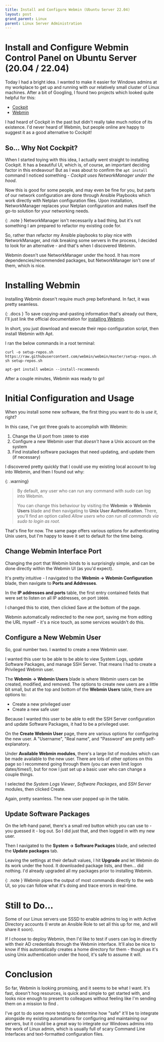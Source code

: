 ```yaml
---
title: Install and Configure Webmin (Ubuntu Server 22.04)
layout: post
grand_parent: Linux
parent: Linux Server Administration
---
```


# Install and Configure Webmin Control Panel on Ubuntu Server (20.04 / 22.04)

Today I had a bright idea. I wanted to make it easier for Windows admins at my workplace to get up and running with our relatively small cluster of Linux machines. After a bit of Googling, I found two projects which looked quite helpful for this:

* [Cockpit](https://cockpit-project.org)
* [Webmin](https://webmin.com)

I had heard of Cockpit in the past but didn't really take much notice of its existence. I'd never heard of Webmin, but people online are happy to suggest it as a good alternative to Cockpit!

## So... Why Not Cockpit?

When I started toying with this idea, I actually went straight to installing Cockpit. It has a beautiful UI, which is, of course, an important deciding factor in this endeavour! But as I was about to confirm the `apt install` command I noticed something - *Cockpit uses NetworkManager under the hood*.

Now this is good for some people, and may even be fine for you, but parts of our network configuration are done through Ansible Playbooks which work directly with Netplan configuration files. Upon installation, NetworkManager replaces your Netplan configuration and makes itself the go-to solution for your networking needs.

{: .note }
NetworkManager isn't necessarily a bad thing, but it's not something I am prepared to refactor my existing code for.

So, rather than refactor my Ansible playbooks to play nice with NetworkManager, and risk breaking some servers in the process, I decided to look for an alternative - and that's when I discovered Webmin.

Webmin doesn't use NetworkManager under the hood. It has more dependencies/recommended packages, but NetworkManager isn't one of them, which is nice.

# Installing Webmin

Installing Webmin doesn't require much prep beforehand. In fact, it was pretty seamless.

{: .docs }
To save copying-and-pasting information that's already out there, I'll just link the official documentation for [installing Webmin](https://webmin.com/download/).

In short, you just download and execute their repo configuration script, then install Webmin with Apt.

I ran the below commands in a root terminal:

```
curl -o setup-repos.sh https://raw.githubusercontent.com/webmin/webmin/master/setup-repos.sh
sh setup-repos.sh

apt-get install webmin --install-recommends
```

After a couple minutes, Webmin was ready to go!

# Initial Configuration and Usage

When you install some new software, the first thing you want to do is *use it*, right?

In this case, I've got three goals to accomplish with Webmin:

1. Change the UI port from `10000` to `4500`
2. Configure a new Webmin user that *doesn't* have a Unix account on the system
3. Find installed software packages that need updating, and update them (if necessary)

I discovered pretty quickly that I could use my existing local account to log into Webmin, and then I found out why:

{: .warning}
> By default, any user who can run any command with *sudo* can log into Webmin.
>
> You can change this behaviour by visiting the **Webmin -> Webmin Users** blade and then navigating to **Unix User Authentication**. There, you'll find an option called *Allow users who can run all commands via sudo to login as root*.

That's fine for now. The same page offers various options for authenticating Unix users, but I'm happy to leave it set to default for the time being.

## Change Webmin Interface Port

Changing the port that Webmin binds to is surprisingly simple, and can be done directly within the Webmin UI (as you'd expect).

It's pretty intuitive - I navigated to the **Webmin -> Webmin Configuration** blade, then navigate to **Ports and Addresses**.

In the **IP addresses and ports** table, the first entry contained fields that were set to listen on all IP addresses, on port `10000`.

I changed this to `4500`, then clicked Save at the bottom of the page.

Webmin automatically redirected to the new port, saving me from editing the URL myself - it's a nice touch, as some services wouldn't do this.

## Configure a New Webmin User

So, goal number two. I wanted to create a new Webmin user.

I wanted this user to be able to be able to view System Logs, update Software Packages, and manage SSH Server. That means I had to create a Privileged Webmin user.

The **Webmin -> Webmin Users** blade is where Webmin users can be created, modified, and removed. The options to create new users are a little bit small, but at the top and bottom of the **Webmin Users** table, there are options to:

* Create a new privileged user
* Create a new safe user

Because I wanted this user to be able to edit the SSH Server configuration and update Software Packages, it had to be a privileged user.

On the **Create Webmin User** page, there are various options for configuring the new user. A "Username", "Real name", and "Password" are pretty self-explanatory.

Under **Available Webmin modules**, there's a large list of modules which can be made available to the new user. There are lots of other options on this page so I recommend going through them (you can even limit logon dates/times!), but for now I just set up a basic user who can change a couple things.

I selected the *System Logs Viewer*, *Software Packages*, and *SSH Server* modules, then clicked Create.

Again, pretty seamless. The new user popped up in the table.

## Update Software Packages

On the left-hand panel, there's a small red button which you can use to - you guessed it - log out. So I did just that, and then logged in with my new user.

Then I navigated to the **System -> Software Packages** blade, and selected the **Update packages** tab.

Leaving the settings at their default values, I hit **Upgrade** and let Webmin do its work under the hood. It downloaded package lists, and then... did nothing. I'd already upgraded all my packages prior to installing Webmin.

{: .note }
Webmin pipes the output of most commands directly to the web UI, so you can follow what it's doing and trace errors in real-time.

# Still to Do...

Some of our Linux servers use SSSD to enable admins to log in with Active Directory accounts (I wrote an Ansible Role to set all this up for me, and will share it soon).

If I choose to deploy Webmin, then I'd like to test if users can log in directly with their AD credentials through the Webmin interface. It'll also be nice to know if this automatically creates a home directory for them - though as it's using Unix authentication under the hood, it's safe to assume it will.

# Conclusion

So far, Webmin is looking promising, and it seems to be what I want. It's fast, doesn't hog resources, is quick and simple to get started with, and looks nice enough to present to colleagues without feeling like I'm sending them on a mission to find .

I've got to do some more testing to determine how "safe" it'll be to integrate alongside my existing automations for configuring and maintaining our servers, but it could be a great way to integrate our Windows admins into the work of Linux admin, which is usually full of scary Command Line Interfaces and text-formatted configuration files.